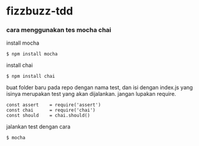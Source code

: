 # fizzbuzz-tdd

### cara menggunakan tes mocha chai
install mocha
```
$ npm install mocha
```
install chai
```
$ npm install chai
```
buat folder baru pada repo dengan nama test, dan isi dengan index.js
yang isinya merupakan test yang akan dijalankan. jangan lupakan require.
```
const assert    = require('assert')
const chai      = require('chai')
const should    = chai.should()
```
jalankan test dengan cara
```
$ mocha
```
